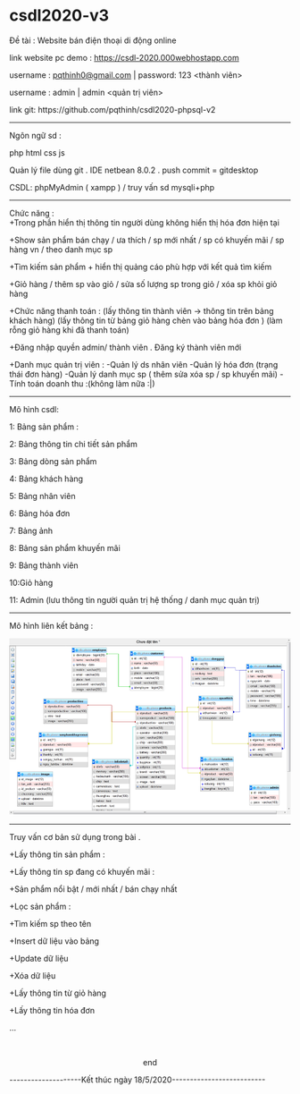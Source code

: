 # csdl2020-v3
Đề tài : Website bán điện thoại di động online

link website pc demo : https://csdl-2020.000webhostapp.com

username : pqthinh0@gmail.com | password: 123 <thành viên>

username : admin | admin <quản trị viên>

<p>link git: https://github.com/pqthinh/csdl2020-phpsql-v2 </p>
<hr>

Ngôn ngữ sd : 

php html css js

Quản lý file dùng git . IDE netbean 8.0.2 . push commit = gitdesktop

CSDL: phpMyAdmin ( xampp ) / truy vấn sd mysqli+php

<hr>
Chức năng :<br/>
+Trong phần hiển thị thông tin người dùng không hiển thị hóa đơn hiện tại

+Show sản phẩm bán chạy / ưa thích / sp mới nhất / sp có khuyến mãi / sp hàng vn / theo danh mục sp

+Tìm kiếm sản phẩm + hiển thị quảng cáo phù hợp với kết quả tìm kiếm

+Giỏ hàng / thêm sp vào giỏ / sửa số lượng sp trong giỏ / xóa sp khỏi giỏ hàng

+Chức năng thanh toán :
  (lấy thông tin thành viên -> thông tin trên bảng khách hàng)
  (lấy thông tin từ bảng giỏ hàng chèn vào bảng hóa đơn )
  (làm rỗng giỏ hàng khi đã thanh toán)
  
+Đăng nhập quyền admin/ thành viên . Đăng ký thành viên mới

+Danh mục quản trị viên : 
-Quản lý ds nhân viên
-Quản lý hóa đơn (trạng thái đơn hàng)
-Quản lý danh mục sp ( thêm sửa xóa sp / sp khuyến mãi)
-Tính toán doanh thu :(không làm nữa :|)

<hr>
Mô hình csdl:

1: Bảng sản phẩm :

2: Bảng thông tin chi tiết sản phẩm

3: Bảng dòng sản phẩm 

4: Bảng khách hàng

5: Bảng nhân viên

6: Bảng hóa đơn

7: Bảng ảnh

8: Bảng sản phẩm khuyến mãi

9: Bảng thành viên

10:Giỏ hàng

11: Admin (lưu thông tin người quản trị hệ thống / danh mục quản trị)

<hr>
Mô hình liên kết bảng :
<br>


![alternativetext](mohinhlienketbang.PNG)
<hr>
Truy vấn cơ bản sử dụng trong bài .

+Lấy thông tin sản phẩm :

+Lấy thông tin sp đang có khuyến mãi :

+Sản phẩm nổi bật / mới nhất / bán chạy nhất

+Lọc sản phẩm :

+Tìm kiếm sp theo tên

+Insert dữ liệu vào bảng

+Update dữ liệu

+Xóa dữ liệu

+Lấy thông tin từ giỏ hàng

+Lấy thông tin hóa đơn 

...

<br>
<p style="border-botom: 1px solid red; text-align: center;">end</p>
<p>--------------------Kết thúc ngày 18/5/2020--------------------------</p>
